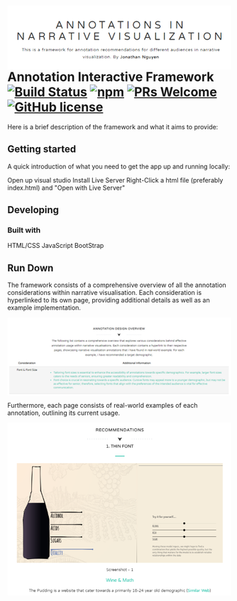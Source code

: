<img src="./img/First-Page.png" alt="Logo of the project" align="right">

# Annotation Interactive Framework [![Build Status](https://img.shields.io/travis/npm/npm/latest.svg?style=flat-square)](https://travis-ci.org/npm/npm) [![npm](https://img.shields.io/npm/v/npm.svg?style=flat-square)](https://www.npmjs.com/package/npm) [![PRs Welcome](https://img.shields.io/badge/PRs-welcome-brightgreen.svg?style=flat-square)](http://makeapullrequest.com) [![GitHub license](https://img.shields.io/badge/license-MIT-blue.svg?style=flat-square)](https://github.com/your/your-project/blob/master/LICENSE)

Here is a brief description of the framework and what it aims to provide:

## Getting started

A quick introduction of what you need to get the app up and running locally:

Open up visual studio
Install Live Server
Right-Click a html file (preferably index.html) and "Open with Live Server"


## Developing

### Built with 

HTML/CSS
JavaScript
BootStrap

## Run Down

The framework consists of a comprehensive overview of all the annotation considerations within
narrative visualisation. Each consideration is hyperlinked to its own page, providing additional
details as well as an example implementation.

<img src="./img/Annotations-List.png" alt="List of annotations" align="center">

Furthermore, each page consists of real-world examples of each annotation, outlining its 
current usage.

<img src="./img/real-world-example.png" alt="List of annotations" align="center">

